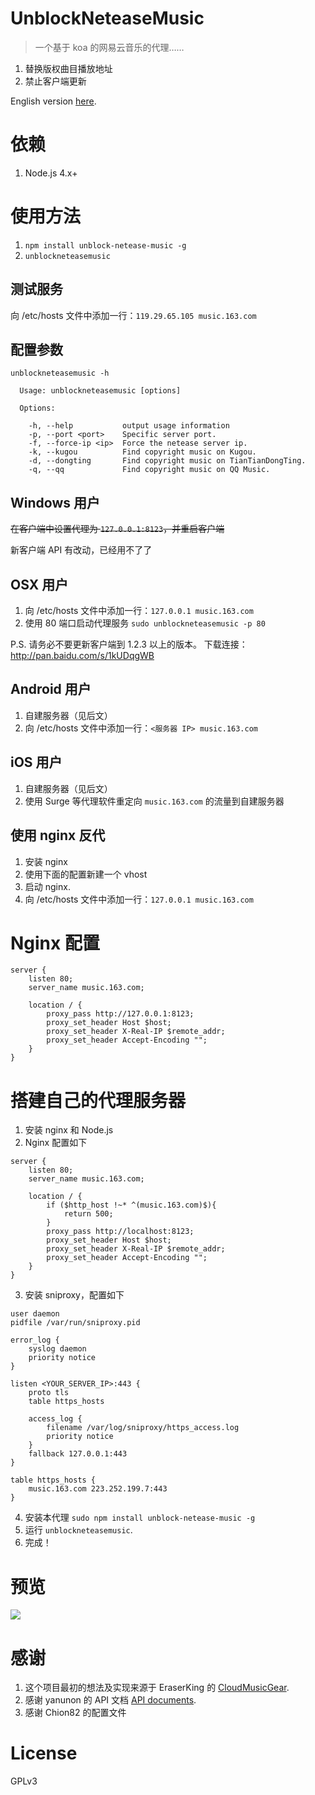 # UnblockNeteaseMusic

> 一个基于 koa 的网易云音乐的代理……

1. 替换版权曲目播放地址
2. 禁止客户端更新

English version [here](https://github.com/ITJesse/UnblockNeteaseMusic/blob/master/README_en.md).

# 依赖

1. Node.js 4.x+

# 使用方法

1. `npm install unblock-netease-music -g`
2. `unblockneteasemusic`

## 测试服务

向 /etc/hosts 文件中添加一行：`119.29.65.105 music.163.com`

## 配置参数

```
unblockneteasemusic -h

  Usage: unblockneteasemusic [options]

  Options:

    -h, --help           output usage information
    -p, --port <port>    Specific server port.
    -f, --force-ip <ip>  Force the netease server ip.
    -k, --kugou          Find copyright music on Kugou.
    -d, --dongting       Find copyright music on TianTianDongTing.
    -q, --qq             Find copyright music on QQ Music.
```

## Windows 用户

~~在客户端中设置代理为 `127.0.0.1:8123`，并重启客户端~~

新客户端 API 有改动，已经用不了了

## OSX 用户

1. 向 /etc/hosts 文件中添加一行：`127.0.0.1 music.163.com`
2. 使用 80 端口启动代理服务 `sudo unblockneteasemusic -p 80`

P.S. 请务必不要更新客户端到 1.2.3 以上的版本。 下载连接： http://pan.baidu.com/s/1kUDqgWB

## Android 用户

1. 自建服务器（见后文）
2. 向 /etc/hosts 文件中添加一行：`<服务器 IP> music.163.com`

## iOS 用户

1. 自建服务器（见后文）
2. 使用 Surge 等代理软件重定向 `music.163.com` 的流量到自建服务器

## 使用 nginx 反代

1. 安装 nginx
2. 使用下面的配置新建一个 vhost
3. 启动 nginx.
4. 向 /etc/hosts 文件中添加一行：`127.0.0.1 music.163.com`

# Nginx 配置

```
server {
    listen 80;
    server_name music.163.com;

    location / {
        proxy_pass http://127.0.0.1:8123;
        proxy_set_header Host $host;
        proxy_set_header X-Real-IP $remote_addr;
        proxy_set_header Accept-Encoding "";
    }
}
  ```

# 搭建自己的代理服务器

1. 安装 nginx 和 Node.js
2. Nginx 配置如下

  ```
  server {
      listen 80;
      server_name music.163.com;

      location / {
          if ($http_host !~* ^(music.163.com)$){
              return 500;
          }
          proxy_pass http://localhost:8123;
          proxy_set_header Host $host;
          proxy_set_header X-Real-IP $remote_addr;
          proxy_set_header Accept-Encoding "";
      }
  }
  ```

3. 安装 sniproxy，配置如下

  ```
  user daemon
  pidfile /var/run/sniproxy.pid

  error_log {
      syslog daemon
      priority notice
  }

  listen <YOUR_SERVER_IP>:443 {
      proto tls
      table https_hosts

      access_log {
          filename /var/log/sniproxy/https_access.log
          priority notice
      }
      fallback 127.0.0.1:443
  }

  table https_hosts {
      music.163.com 223.252.199.7:443
  }
  ```

4. 安装本代理 `sudo npm install unblock-netease-music -g`
5. 运行 `unblockneteasemusic`.
6. 完成！

# 预览

![](https://dn-itjesse.qbox.me/github%2Fphoto_2016-03-31_01-11-14.jpg)

# 感谢

1. 这个项目最初的想法及实现来源于 EraserKing 的 [CloudMusicGear](https://github.com/EraserKing/CloudMusicGear).
2. 感谢 yanunon 的 API 文档 [API documents](https://github.com/yanunon/NeteaseCloudMusic/wiki/%E7%BD%91%E6%98%93%E4%BA%91%E9%9F%B3%E4%B9%90API%E5%88%86%E6%9E%90).
3. 感谢 Chion82 的配置文件

# License

GPLv3
